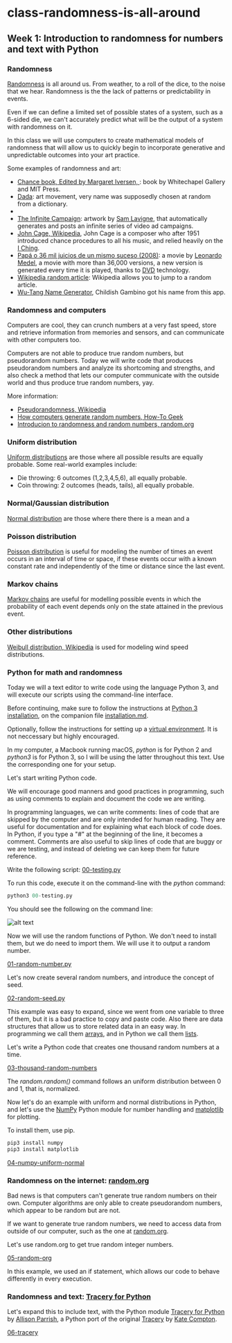 # class-randomness-is-all-around

## Week 1: Introduction to randomness for numbers and text with Python

### Randomness

[Randomness](https://en.wikipedia.org/wiki/Randomness) is all around us. From weather, to a roll of the dice, to the noise that we hear. Randomness is the the lack of patterns or predictability in events.

Even if we can define a limited set of possible states of a system, such as a 6-sided die, we can't accurately predict what will be the output of a system with randomness on it.

In this class we will use computers to create mathematical models of randomness that will allow us to quickly begin to incorporate generative and unpredictable outcomes into your art practice.

Some examples of randomness and art:

* [Chance book, Edited by Margaret Iversen, ](https://mitpress.mit.edu/books/chance): book by Whitechapel Gallery and MIT Press.
* [Dada](https://en.wikipedia.org/wiki/Dada): art movement, very name was supposedly chosen at random from a dictionary.
* [](https://twitter.com/the_ephemerides)
* [The Infinite Campaign](https://lav.io/projects/the-infinite-campaign/): artwork by [Sam Lavigne](http://lav.io/), that automatically generates and posts an infinite series of video ad campaigns.
* [John Cage, Wikipedia](https://en.wikipedia.org/wiki/John_Cage), John Cage is a composer who after 1951 introduced chance procedures to all his music, and relied heavily on the [I Ching](https://en.wikipedia.org/wiki/I_Ching).
* [Papá o 36 mil juicios de un mismo suceso (2008)](https://www.imdb.com/title/tt1334552/): a movie by [Leonardo Medel](https://www.imdb.com/name/nm3223128/), a movie with more than 36,000 versions, a new version is generated every time it is played, thanks to [DVD](https://en.wikipedia.org/wiki/DVD) technology.
* [Wikipedia random article](https://en.wikipedia.org/wiki/Special:Random): Wikipedia allows you to jump to a random article.
* [Wu-Tang Name Generator](http://www.mess.be/inickgenwuname.php), Childish Gambino got his name from this app.

### Randomness and computers

Computers are cool, they can crunch numbers at a very fast speed, store and retrieve information from memories and sensors, and can communicate with other computers too.

Computers are not able to produce true random numbers, but pseudorandom numbers. Today we will write code that produces pseudorandom numbers and analyze its shortcoming and strengths, and also check a method that lets our computer communicate with the outside world and thus produce true random numbers, yay.

More information:

* [Pseudorandomness, Wikipedia](https://en.wikipedia.org/wiki/Pseudorandomness)
* [How computers generate random numbers, How-To Geek](https://www.howtogeek.com/183051/htg-explains-how-computers-generate-random-numbers/)
* [Introducion to randomness and random numbers, random.org](https://www.random.org/randomness/)

### Uniform  distribution

[Uniform distributions](https://en.wikipedia.org/wiki/Uniform_distribution_(continuous)) are those where all possible results are equally probable. Some real-world examples include:

* Die throwing: 6 outcomes (1,2,3,4,5,6), all equally probable.
* Coin throwing: 2 outcomes (heads, tails), all equally probable.

### Normal/Gaussian distribution

[Normal distribution](https://en.wikipedia.org/wiki/Normal_distribution) are those where there there is a mean and a

### Poisson distribution

[Poisson distribution](https://en.wikipedia.org/wiki/Poisson_distribution) is useful for modeling the number of times an event occurs in an interval of time or space, if these events occur with a known constant rate and independently of the time or distance since the last event.

### Markov chains

[Markov chains](https://en.wikipedia.org/wiki/Markov_chain) are useful for modelling possible events in which the probability of each event depends only on the state attained in the previous event.

### Other distributions

[Weibull distribution, Wikipedia](https://en.wikipedia.org/wiki/Weibull_distribution) is used for modeling wind speed distributions.

### Python for math and randomness

Today we will a text editor to write code using the language Python 3, and will execute our scripts using the command-line interface.

Before continuing, make sure to follow the instructions at [Python 3 installation](/installation.md/#python-3), on the companion file [installation.md](/installation.md).

Optionally, follow the instructions for setting up a [virtual environment](/virtual-environment.md). It is not neccessary but highly encouraged.

In my computer, a Macbook running macOS, *python* is for Python 2 and *python3* is for Python 3, so I will be using the latter throughout this text. Use the corresponding one for your setup.

Let's start writing Python code.

We will encourage good manners and good practices in programming, such as using comments to explain and document the code we are writing.

In programming languages, we can write comments: lines of code that are skipped by the computer and are only intended for human reading. They are useful for documentation and for explaining what each block of code does. In Python, if you type a "#" at the beginning of the line, it becomes a comment. Comments are also useful to skip lines of code that are buggy or we are testing, and instead of deleting we can keep them for future reference.

Write the following script: [00-testing.py](./../code/week1/00-testing.py)

To run this code, execute it on the command-line with the *python* command:

```python
python3 00-testing.py
```

You should see the following on the command line:

![alt text](https://github.com/montoyamoraga/class-randomness-is-all-around/raw/master/pics/week1-00-testing.png "Testing script")

Now we will use the random functions of Python. We don't need to install them, but we do need to import them. We will use it to output a random number.

[01-random-number.py](./../code/week1/01-random-number.py)

Let's now create several random numbers, and introduce the concept of seed.

[02-random-seed.py](./../code/week1/02-random-seed.py)

This example was easy to expand, since we went from one variable to three of them, but it is a bad practice to copy and paste code. Also there are data structures that allow us to store related data in an easy way. In programming we call them [arrays](https://en.wikipedia.org/wiki/Array_data_structure), and in Python we call them [lists](https://docs.python.org/3.7/tutorial/datastructures.html).

Let's write a Python code that creates one thousand random numbers at a time.

[03-thousand-random-numbers](./../code/week1/03-thousand-random-numbers.py)

The *random.random()* command follows an uniform distribution between 0 and 1, that is, normalized.

Now let's do an example with uniform and normal distributions in Python, and let's use the [NumPy](http://www.numpy.org/) Python module for number handling and [matplotlib](https://matplotlib.org/) for plotting.

To install them, use pip.

```bash
pip3 install numpy
pip3 install matplotlib
```

[04-numpy-uniform-normal](./../code/week1/04-numpy-uniform-normal.py)

### Randomness on the internet: [random.org](https://www.random.org/)

Bad news is that computers can't generate true random numbers on their own. Computer algorithms are only able to create pseudorandom numbers, which appear to be random but are not.

If we want to generate true random numbers, we need to access data from outside of our computer, such as the one at [random.org](https://www.random.org/).

Let's use random.org to get true random integer numbers.

[05-random-org](./../code/week1/05-random-org.py)

In this example, we used an if statement, which allows our code to behave differently in every execution.

### Randomness and text: [Tracery for Python](https://github.com/aparrish/pytracery)

Let's expand this to include text, with the Python module [Tracery for Python](https://github.com/aparrish/pytracery) by [Allison Parrish](http://www.decontextualize.com/), a Python port of the original [Tracery](http://tracery.io/) by [Kate Compton](http://www.galaxykate.com/).

[06-tracery](./../code/week1/06-tracery.py)

